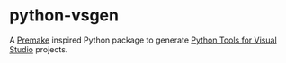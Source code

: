 # python-vsgen
A [Premake](https://premake.github.io) inspired Python package to generate [Python Tools for Visual Studio](https://github.com/Microsoft/PTVS) projects.
